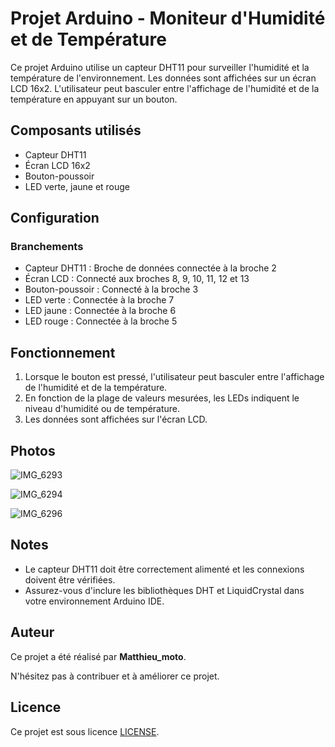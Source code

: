 # Projet Arduino - Moniteur d'Humidité et de Température

Ce projet Arduino utilise un capteur DHT11 pour surveiller l'humidité et la température de l'environnement. Les données sont affichées sur un écran LCD 16x2. L'utilisateur peut basculer entre l'affichage de l'humidité et de la température en appuyant sur un bouton.

## Composants utilisés
- Capteur DHT11
- Écran LCD 16x2
- Bouton-poussoir
- LED verte, jaune et rouge

## Configuration

### Branchements
- Capteur DHT11 : Broche de données connectée à la broche 2
- Écran LCD : Connecté aux broches 8, 9, 10, 11, 12 et 13
- Bouton-poussoir : Connecté à la broche 3
- LED verte : Connectée à la broche 7
- LED jaune : Connectée à la broche 6
- LED rouge : Connectée à la broche 5

## Fonctionnement
1. Lorsque le bouton est pressé, l'utilisateur peut basculer entre l'affichage de l'humidité et de la température.
2. En fonction de la plage de valeurs mesurées, les LEDs indiquent le niveau d'humidité ou de température.
3. Les données sont affichées sur l'écran LCD.
   
## Photos

![IMG_6293](https://github.com/Matthieumoto/Humidite-Temperature/assets/136125610/26561567-43dc-4a38-9a5d-f2d1399eb691)

![IMG_6294](https://github.com/Matthieumoto/Humidite-Temperature/assets/136125610/2f4628df-e813-4264-9f05-8298cff7c5df)

![IMG_6296](https://github.com/Matthieumoto/Humidite-Temperature/assets/136125610/51e2b3cc-af41-45aa-83b4-00492b68ffab)

## Notes
- Le capteur DHT11 doit être correctement alimenté et les connexions doivent être vérifiées.
- Assurez-vous d'inclure les bibliothèques DHT et LiquidCrystal dans votre environnement Arduino IDE.

## Auteur
Ce projet a été réalisé par **Matthieu_moto**.

N'hésitez pas à contribuer et à améliorer ce projet.

## Licence
Ce projet est sous licence [LICENSE](LICENSE).
